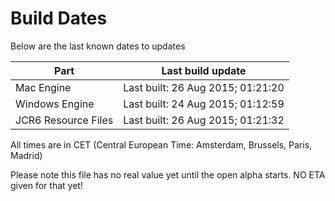 # Build Dates

Below are the last known dates to updates

Part | Last build update
-----|-----
Mac Engine | Last built: 26 Aug 2015; 01:21:20
Windows Engine | Last built: 24 Aug 2015; 01:12:59
JCR6 Resource Files | Last built: 26 Aug 2015; 01:21:32
All times are in CET (Central European Time: Amsterdam, Brussels, Paris, Madrid)


Please note this file has no real value yet until the open alpha starts. NO ETA given for that yet!
